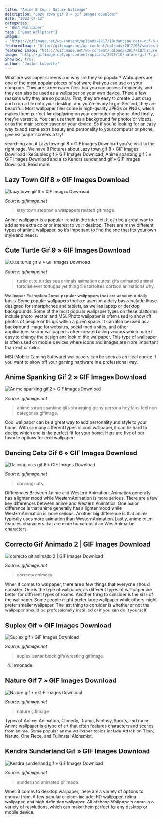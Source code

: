 ```yaml
---
title: "Anime B Cup : Nature Gifimage"
description: "Lazy town gif 8 » gif images download"
date: "2022-07-12"
categories:
- "Best Wallpaper"
tags: ["Best Wallpaper"]
images:
- "https://gifimage.net/wp-content/uploads/2017/10/dancing-cats-gif-6.gif"
featuredImage: "http://gifimage.net/wp-content/uploads/2017/08/suplex-gif.gif"
featured_image: "http://gifimage.net/wp-content/uploads/2017/10/nature-gif-7.gif"
image: "http://gifimage.net/wp-content/uploads/2017/10/nature-gif-7.gif"
ShowToc: true
author: "Juston Lubowitz"
---
```



What are wallpaper screens and why are they so popular?
Wallpapers are one of the most popular pieces of software that you can use on your computer. They are screensaver files that you can access frequently, and they can also be used as a wallpaper on your own device. There a few reasons why they are so popular. First, they are easy to create. Just drag and drop a file onto your desktop, and you're ready to go! Second, they are beautiful. Most wallpaper files come in high-quality JPEGs or PNGs, which makes them perfect for displaying on your computer or phone. And finally, they're versatile. You can use them as a background for photos or videos, or as the main screen saver on your device. So if you're looking for an easy way to add some extra beauty and personality to your computer or phone, give wallpaper screens a try!

	

		
searching about Lazy town gif 8 » GIF Images Download you've visit to the right page. We have 8 Pictures about Lazy town gif 8 » GIF Images Download like Suplex gif » GIF Images Download, Anime spanking gif 2 » GIF Images Download and also Kendra sunderland gif » GIF Images Download. Read more:
		
    
## Lazy Town Gif 8 » GIF Images Download

<img loading=lazy src="https://gifimage.net/wp-content/uploads/2017/08/lazy-town-gif-17-300x200.gif" onerror="this.onerror=null;this.src='https://tse3.mm.bing.net/th?id=OIP.UgNXWtoiC1nEH_FrAejAnQAAAA&amp;pid=15.1';" alt="Lazy town gif 8 » GIF Images Download">

_Source: gifimage.net_

>lazy town stephanie wallpapers related gifimage. 

	

Anime wallpaper is a popular trend in the internet. It can be a great way to add some extra color or interest to your desktop. There are many different types of anime wallpaper, so it’s important to find the one that fits your own style and needs.

    
## Cute Turtle Gif 9 » GIF Images Download

<img loading=lazy src="http://gifimage.net/wp-content/uploads/2017/10/cute-turtle-gif-9.gif" onerror="this.onerror=null;this.src='https://tse4.mm.bing.net/th?id=OIP.ofNq_lpXtk2Cz2_l-kUcKwHaJ4&amp;pid=15.1';" alt="Cute turtle gif 9 » GIF Images Download">

_Source: gifimage.net_

>turtle cute turtles sea animals animation cutest gifs animated animal tortoise ever tortugas yet thing file tortoises cartoon animations why. 

	

Wallpaper Examples: Some popular wallpapers that are used on a daily basis.
Some popular wallpapers that are used on a daily basis include those designed for smartphones and tablets, as well as laptop or desktop backgrounds. Some of the most popular wallpaper types on these platforms include photo, vector, and MSI. 
Photo wallpaper is often used to show off photos of people or things within a given space. It can also be used as a background image for websites, social media sites, and other applications.Vector wallpaper is often created using vectors which make it easy to change the design and look of the wallpaper. This type of wallpaper is often used on mobile devices where icons and images are more important than text or color. 

MSI (Mobile Gaming Software) wallpapers can be seen as an ideal choice if you want to show off your gaming hardware in a professional way.

    
## Anime Spanking Gif 2 » GIF Images Download

<img loading=lazy src="https://gifimage.net/wp-content/uploads/2017/09/anime-shrug-gif-10.gif" onerror="this.onerror=null;this.src='https://tse3.mm.bing.net/th?id=OIP.ydHCAGUiQA3IAMsuVvgdVQHaFo&amp;pid=15.1';" alt="Anime spanking gif 2 » GIF Images Download">

_Source: gifimage.net_

>anime shrug spanking gifs shrugging giphy persona hey fans feel non categories gifimage. 

	

Cool wallpaper can be a great way to add personality and style to your home. With so many different types of cool wallpaper, it can be hard to decide which one is the perfect fit for your home. Here are five of our favorite options for cool wallpaper: 

    
## Dancing Cats Gif 6 » GIF Images Download

<img loading=lazy src="https://gifimage.net/wp-content/uploads/2017/10/dancing-cats-gif-6.gif" onerror="this.onerror=null;this.src='https://tse4.mm.bing.net/th?id=OIP.0K2H0XkrFx3kzWhMq0Rd3AHaGS&amp;pid=15.1';" alt="Dancing cats gif 6 » GIF Images Download">

_Source: gifimage.net_

>dancing cats. 

	

Differences Between Anime and Western Animation: Animation generally has a lighter mood while WesternAnimation is more serious.
There are a few key differences between anime and Western Animation. One major difference is that anime generally has a lighter mood while WesternAnimation is more serious. Another big difference is that anime typically uses more animation than WesternAnimation. Lastly, anime often features characters that are more humorous than WestAnimation characters.

    
## Correcto Gif Animado 2 | GIF Images Download

<img loading=lazy src="http://gifimage.net/wp-content/uploads/2017/10/correcto-gif-animado-2.gif" onerror="this.onerror=null;this.src='https://tse3.mm.bing.net/th?id=OIP.RfSPM9CRjzR-vodJMSFfSgHaKF&amp;pid=15.1';" alt="correcto gif animado 2 | GIF Images Download">

_Source: gifimage.net_

>correcto animado. 

	

When it comes to wallpaper, there are a few things that everyone should consider. One is the type of wallpaper, as different types of wallpaper are better for different types of rooms. Another thing to consider is the size of the wallpaper. Some people might prefer large wallpaper while others might prefer smaller wallpaper. The last thing to consider is whether or not the wallpaper should be professionally installed or if you can do it yourself.

    
## Suplex Gif » GIF Images Download

<img loading=lazy src="http://gifimage.net/wp-content/uploads/2017/08/suplex-gif.gif" onerror="this.onerror=null;this.src='https://tse2.mm.bing.net/th?id=OIP.oljYtCU6uuUjADWBonMZ7gAAAA&amp;pid=15.1';" alt="Suplex gif » GIF Images Download">

_Source: gifimage.net_

>suplex lesnar brock gifs wrestling gifimage. 

	

4. lemonade 

    
## Nature Gif 7 » GIF Images Download

<img loading=lazy src="http://gifimage.net/wp-content/uploads/2017/10/nature-gif-7.gif" onerror="this.onerror=null;this.src='https://tse4.mm.bing.net/th?id=OIP.sbcoPxV0jPf68t0VjAscrwAAAA&amp;pid=15.1';" alt="Nature gif 7 » GIF Images Download">

_Source: gifimage.net_

>nature gifimage. 

	

Types of Anime: Animation, Comedy, Drama, Fantasy, Sports, and more
Anime wallpaper is a type of art that often features characters and scenes from anime. Some popular anime wallpaper topics include Attack on Titan, Naruto, One Piece, and Fullmetal Alchemist.

    
## Kendra Sunderland Gif » GIF Images Download

<img loading=lazy src="http://gifimage.net/wp-content/uploads/2018/04/kendra-sunderland-gif.gif" onerror="this.onerror=null;this.src='https://tse2.mm.bing.net/th?id=OIP.mZRFIOfG9QdwcvcRdCoGmAHaFD&amp;pid=15.1';" alt="Kendra sunderland gif » GIF Images Download">

_Source: gifimage.net_

>sunderland animated gifimage. 

	

When it comes to desktop wallpaper, there are a variety of options to choose from. A few popular choices include: HD wallpaper, retina wallpaper, and high definition wallpaper. All of these Wallpapers come in a variety of resolutions, which can make them perfect for any desktop or mobile device. 

